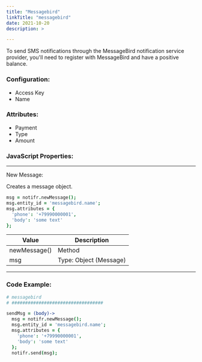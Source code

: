 ```yaml
---
title: "Messagebird"
linkTitle: "messagebird"
date: 2021-10-20
description: >

---
```


To send SMS notifications through the MessageBird notification service provider, you'll need to register with
MessageBird and have a positive balance.

### Configuration:

- Access Key
- Name

### Attributes:

- Payment
- Type
- Amount

### JavaScript Properties:

----------------

New Message:

Creates a message object.

```coffeescript
msg = notifr.newMessage();
msg.entity_id = 'messagebird.name';
msg.attributes = {
  'phone': '+79990000001',
  'body': 'some text'
};
```

| Value        | Description            |
|--------------|------------------------|
| newMessage() | Method                 |
| msg          | Type: Object (Message) |

----------------

### Code Example:

```coffeescript
# messagebird
# ##################################

sendMsg = (body)->
  msg = notifr.newMessage();
  msg.entity_id = 'messagebird.name';
  msg.attributes = {
    'phone': '+79990000001',
    'body': 'some text'
  };
  notifr.send(msg);
```

